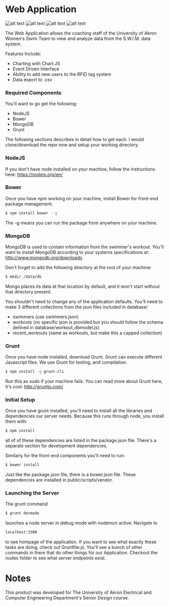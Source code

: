 # Web Application
![alt text][mongoDB] ![alt text][nodeJS] ![alt text][requireJS] ![alt text][UA] <br />

The Web Application allows the coaching staff of the University of Akron Women's Swim Team to view and analyze data from the S.W.I.M. data system.

Features Include:
  - Charting with Chart.JS
  - Event Driven Interface
  - Ability to add new users to the RFID tag system
  - Data export to .csv

### Required Components
You'll want to go get the following:
  - NodeJS
  - Bower
  - MongoDB
  - Grunt

The following sections describes in detail how to get each.  I would clone/download the repo now and setup your working directory.

### NodeJS
If you don't have node installed on your machine, follow the instructions here: https://nodejs.org/en/


### Bower
Once you have npm working on your machine, install Bower for front-end package management.
```sh
$ npm install bower --g
```
The -g means you can run the package from anywhere on your machine.  

### MongoDB
MongoDB is used to contain information from the swimmer's workout.  You'll want to install MongoDB according to your systems specifications at: http://www.mongodb.org/downloads

Don't forget to add the following directory at the root of your machine:

```sh
$ mkdir /data/db
```
Mongo places its data at that location by default, and it won't start without that directory present.

You shouldn't need to change any of the application defaults.  You'll need to make 3 different collections from the json files included in database/
 - swimmers (use swimmers.json) 
 - workouts (no specific json is provided but you should follow the schema defined in database/workout_dbmodel.js)
  - recent_workouts (same as workouts, but make this a capped collection)

### Grunt
Once you have node installed, download Grunt. Grunt can execute different Javascript files.  We use Grunt for testing, and compilation.

```sh
$ npm install -g grunt-cli
```

Run this as sudo if your machine fails.  You can read more about Grunt here, it's cool: http://gruntjs.com/

### Initial Setup
Once you have grunt installed, you'll need to install all the libraries and dependencies our server needs. Because this runs through node, you install them with:

```sh
$ npm install
```
all of of these dependencies are listed in the package.json file.  There's a separate section for development dependencies.

Similarly for the front-end components you'll need to run: 

```sh
$ bower install
```
Just like the package.json file, there is a bower.json file. These dependencies are installed in public/scripts/vendor.
 
### Launching the Server
The grunt command 
```sh
$ grunt devmode
```
launches a node server in debug mode with nodemon active.  Navigate to 
```sh
localhost:3300 
```
to see hompage of the application. If you want to see what exactly these tasks are doing, check out Gruntfile.js.  You'll see a bunch of other commands in there that do other things for our Application.
 Checkout the routes folder to see what server endpoints exist.

# Notes
This product was developed for The University of Akron Electrical and Computer Engineering Department's Senior Design course.

[nodeJS]: https://www.shareicon.net/data/128x128/2015/10/06/112725_development_512x512.png "nodeJS"
[mongoDB]: https://perlmaven.com/img/mongodb-logo.png "mongoDB"
[requireJS]: http://esa-matti.suuronen.org/images/browserify/requirejs-logo.png "requireJs"
[UA]: https://static.yocket.in/images/universities/logos/akron_university_logo.jpg "The University of Akron"
